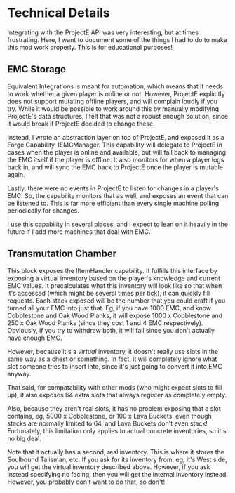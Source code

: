 # Technical Details

Integrating with the ProjectE API was very interesting, but at times frustrating. Here, I want to document some of the
things I had to do to make this mod work properly. This is for educational purposes!

## EMC Storage
Equivalent Integrations is meant for automation, which means that it needs to work whether a given player is online or
not. However, ProjectE explicitly does not support mutating offline players, and will complain loudly if you try. While
it would be possible to work around this by manually modifying ProjectE's data structures, I felt that was not a robust
enough solution, since it would break if ProjectE decided to change these.

Instead, I wrote an abstraction layer on top of ProjectE, and exposed it as a Forge Capability, IEMCManager. This
capability will delegate to ProjectE in cases when the player is online and available, but will fall back to managing
the EMC itself if the player is offline. It also monitors for when a player logs back in, and will sync the EMC back
to ProjectE once the player is mutable again.

Lastly, there were no events in ProjectE to listen for changes in a player's EMC. So, the capability monitors that as
well, and exposes an event that can be listened to. This is far more efficient than every single machine polling
periodically for changes.

I use this capability in several places, and I expect to lean on it heavily in the future if I add more machines that
deal with EMC.

## Transmutation Chamber
This block exposes the IItemHandler capability. It fulfills this interface by exposing a virtual inventory based on the
player's knowledge and current EMC values. It precalculates what this inventory will look like so that when it's
accessed (which might be several times per tick), it can quickly fill requests. Each stack exposed will be the number
that you could craft if you turned all your EMC into just that. Eg, if you have 1000 EMC, and know Cobblestone and Oak
Wood Planks, it will expose 1000 x Cobblestone and 250 x Oak Wood Planks (since they cost 1 and 4 EMC respectively).
Obviously, if you try to withdraw both, it will fail since you don't actually have enough EMC.

However, because it's a _virtual_ inventory, it doesn't really use slots in the same way as a chest or something. In
fact, it will completely ignore what slot someone tries to insert into, since it's just going to convert it into EMC
anyway.

That said, for compatability with other mods (who might expect slots to fill up), it also exposes 64 extra slots that
always register as completely empty.

Also, because they aren't real slots, it has no problem exposing that a slot contains, eg, 5000 x Cobblestone, or
100 x Lava Buckets, even though stacks are normally limited to 64, and Lava Buckets don't even stack! Fortunately,
this limitation only applies to actual concrete inventories, so it's no big deal.

Note that it actually has a second, real inventory. This is where it stores the Soulbound Talisman, etc. If you ask for
its inventory from, eg, it's West side, you will get the virtual inventory described above. However, if you ask instead
specifying no facing, then you will get the internal inventory instead. However, you probably don't want to do that, so
don't!

